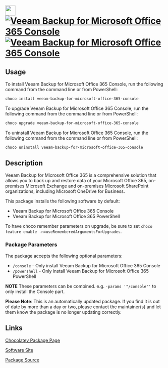 ﻿# <img src="https://cdn.jsdelivr.net/gh/mkevenaar/chocolatey-packages@ec5c8311275798f228e45671f705c3f693edc8bc/icons/veeam-backup-for-microsoft-office-365-console.png" width="32" height="32"/> [![Veeam Backup for Microsoft Office 365 Console](https://img.shields.io/chocolatey/v/veeam-backup-for-microsoft-office-365-console.svg?label=Veeam+Backup+for+Microsoft+Office+365+Console)](https://chocolatey.org/packages/veeam-backup-for-microsoft-office-365-console) [![Veeam Backup for Microsoft Office 365 Console](https://img.shields.io/chocolatey/dt/veeam-backup-for-microsoft-office-365-console.svg)](https://chocolatey.org/packages/veeam-backup-for-microsoft-office-365-console)

## Usage
To install Veeam Backup for Microsoft Office 365 Console, run the following command from the command line or from PowerShell:
```powershell
choco install veeam-backup-for-microsoft-office-365-console
```

To upgrade Veeam Backup for Microsoft Office 365 Console, run the following command from the command line or from PowerShell:
```powershell
choco upgrade veeam-backup-for-microsoft-office-365-console
```

To uninstall Veeam Backup for Microsoft Office 365 Console, run the following command from the command line or from PowerShell:
```powershell
choco uninstall veeam-backup-for-microsoft-office-365-console
```

## Description
Veeam Backup for Microsoft Office 365 is a comprehensive solution that allows you to back up and restore data of your Microsoft Office 365, on-premises Microsoft Exchange and on-premises Microsoft SharePoint organizations, including Microsoft OneDrive for Business.

This package installs the following software by default:

* Veeam Backup for Microsoft Office 365 Console
* Veeam Backup for Microsoft Office 365 PowerShell

To have choco remember parameters on upgrade, be sure to set `choco feature enable -n=useRememberedArgumentsForUpgrades`.

### Package Parameters

The package accepts the following optional parameters:

* `/console` - Only install Veeam Backup for Microsoft Office 365 Console
* `/powershell` - Only install Veeam Backup for Microsoft Office 365 PowerShell

**NOTE** These parameters can be combined. e.g. `-params '"/console"'` to only install the Console part.

**Please Note**: This is an automatically updated package. If you find it is
out of date by more than a day or two, please contact the maintainer(s) and
let them know the package is no longer updating correctly.


## Links
[Chocolatey Package Page](https://chocolatey.org/packages/veeam-backup-for-microsoft-office-365-console)

[Software Site](http://www.veeam.com/)

[Package Source](https://github.com/mkevenaar/chocolatey-packages/tree/master/automatic/veeam-backup-for-microsoft-office-365-console)

